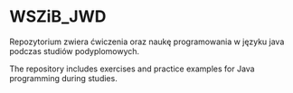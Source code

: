 # WSZiB_JWD

Repozytorium zwiera ćwiczenia oraz naukę programowania w języku java podczas studiów podyplomowych.

The repository includes exercises and practice examples for Java programming during studies.
